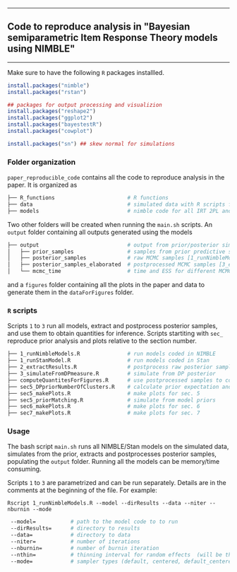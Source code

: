 ------------
## Code to reproduce analysis in  "Bayesian semiparametric Item Response Theory models using NIMBLE" 
------------

Make sure to have the following `R` packages installled.
```r
install.packages("nimble")
install.packages("rstan")

## packages for output processing and visualizion
install.packages("reshape2")
install.packages("ggplot2")
install.packages("bayestestR")
install.packages("cowplot")

install.packages("sn") ## skew normal for simulations

```

### Folder organization

`paper_reproducible_code` contains all the code to reproduce analysis in the paper. It is organized as

```bash
├── R_functions                       # R functions
├── data                              # simulated data with R scripts for simulation
├── models                            # nimble code for all IRT 2PL and 3PL models + stan code for 2PL model
```
Two other folders will be created when running the `main.sh` scripts. An `output` folder containing all outputs generated using the models 

```bash
├── output                            # output from prior/posterior simulations
│   ├── prior_samples                 # samples from prior predictive simulation [sec5_priorMatching.R]
│   ├── posterior_samples             # raw MCMC samples [1_runNimbleModels.R] 
│   ├── posterior_samples_elaborated  # postprocessed MCMC samples [3_extractResults.R]
│   └── mcmc_time                     # time and ESS for different MCMC to to compute efficiencies [3_extractResults.R]
``` 
and a `figures` folder containing all the plots in the paper and data to generate them in the `dataForFigures` folder.


### `R` scripts

Scripts `1` to `3` run all models, extract and postprocess posterior samples, and use them to obtain quantities for inference. 
Scripts startiting with `sec_` reproduce prior analysis and plots relative to the section number. 

```bash
├── 1_runNimbleModels.R               # run models coded in NIMBLE
├── 1_runStanModel.R                  # run models coded in Stan
├── 2_extractResults.R                # postprocess raw posterior samples 
├── 3_simulateFromDPmeasure.R         # simulate from DP posterior 
├── computeQuantitesForFigures.R      # use postprocessed samples to compute quantities for figures
├── sec5_DPpriorNumberOfClusters.R    # calculate prior expectation and variance for n. of clusters of DP prior
├── sec5_makePlots.R                  # make plots for sec. 5
├── sec5_priorMatching.R              # simulate from model priors
├── sec6_makePlots.R                  # make plots for sec. 6
├── sec7_makePlots.R                  # make plots for sec. 7
```

### Usage

The bash script `main.sh` runs all NIMBLE/Stan models on the simulated data, simulates from the prior, extracts and postprocesses posterior samples, populating the `output` folder. Running all the models can be memory/time consuming. 

Scripts `1` to `3` are parametrized and can be run separately. Details are in the comments at the beginning of the file. For example:

`Rscript 1_runNimbleModels.R --model --dirResults --data --niter --nburnin --mode`

```bash
 --model=           # path to the model code to to run  
 --dirResults=      # directory to results  
 --data=            # directory to data   
 --niter=           # number of iterations  
 --nburnin=         # number of burnin iteration  
 --nthin=           # thinning interval for random effects  (will be thin2 in nimble) 
 --mode=            # sampler types (default, centered, default_centered)  
```

